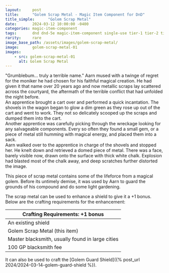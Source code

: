 ```yaml
---
layout:     post
title:      "Golem Scrap Metal - Magic Item Component for DnD"
title_simple:      "Golem Scrap Metal"
date:       2024-03-12 10:00:00 -0400
categories: magic-item-component
tags:       dnd dnd-5e magic-item-component single-use tier-1 tier-2 tier-3 tier-4
rarity:     rare
image_base_path: /assets/images/golem-scrap-metal/
image:      golem-scrap-metal-01
images:
    - src: golem-scrap-metal-01
      alt: Golem Scrap Metal
---
```


<div class="read-aloud">
    "Grumblebum... truly a terrible name." Aarn mused with a twinge of regret for the moniker he had chosen for his faithful magical creation. He had given it that name over 20 years ago and now metallic scraps lay scattered across the courtyard, the aftermath of the terrible conflict that had unfolded the night before.
</div>

<!--more-->

<div class="read-aloud">
    An apprentice brought a cart over and performed a quick incantation. The shovels in the wagon began to glow a dim green as they rose up out of the cart and went to work. They not so delicately scooped up the scraps and dumped them into the cart.
</div>
<div class="read-aloud">
    Another apprentice was carefully picking through the wreckage looking for any salvageable components. Every so often they found a small gem, or a piece of metal still humming with magical energy, and placed them into a sack.
</div>
<div class="read-aloud">
    Aarn walked over to the apprentice in charge of the shovels and stopped her. He knelt down and retrieved a domed piece of metal. There was a face, barely visible now, drawn onto the surface with thick white chalk. Explosion had blasted most of the chalk away, and deep scratches further distorted the image.
</div>

This piece of scrap metal contains some of the lifeforce from a magical golem. Before its untimely demise, it was used by Aarn to guard the grounds of his compound and do some light gardening.

The scrap metal can be used to enhance a shield to give it a +1 bonus. Below are the crafting requirements for the enhancement:

|Crafting Requirements: +1 bonus|
|------------|
|An existing shield|
|Golem Scrap Metal (this item)|
|Master blacksmith, usually found in large cities|
|100 GP blacksmith fee|

It can also be used to craft the [Golem Guard Shield]({% post_url 2024/2024-03-14-golem-guard-shield %}).
